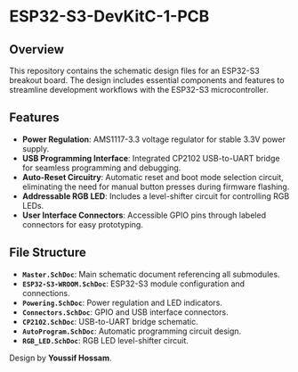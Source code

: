 # ESP32-S3-DevKitC-1-PCB

## Overview
This repository contains the schematic design files for an ESP32-S3 breakout board. The design includes essential components and features to streamline development workflows with the ESP32-S3 microcontroller.

## Features
- **Power Regulation**: AMS1117-3.3 voltage regulator for stable 3.3V power supply.
- **USB Programming Interface**: Integrated CP2102 USB-to-UART bridge for seamless programming and debugging.
- **Auto-Reset Circuitry**: Automatic reset and boot mode selection circuit, eliminating the need for manual button presses during firmware flashing.
- **Addressable RGB LED**: Includes a level-shifter circuit for controlling RGB LEDs.
- **User Interface Connectors**: Accessible GPIO pins through labeled connectors for easy prototyping.

## File Structure
- **`Master.SchDoc`**: Main schematic document referencing all submodules.
- **`ESP32-S3-WROOM.SchDoc`**: ESP32-S3 module configuration and connections.
- **`Powering.SchDoc`**: Power regulation and LED indicators.
- **`Connectors.SchDoc`**: GPIO and USB interface connectors.
- **`CP2102.SchDoc`**: USB-to-UART bridge schematic.
- **`AutoProgram.SchDoc`**: Automatic programming circuit design.
- **`RGB_LED.SchDoc`**: RGB LED level-shifter circuit.

Design by **Youssif Hossam**.

